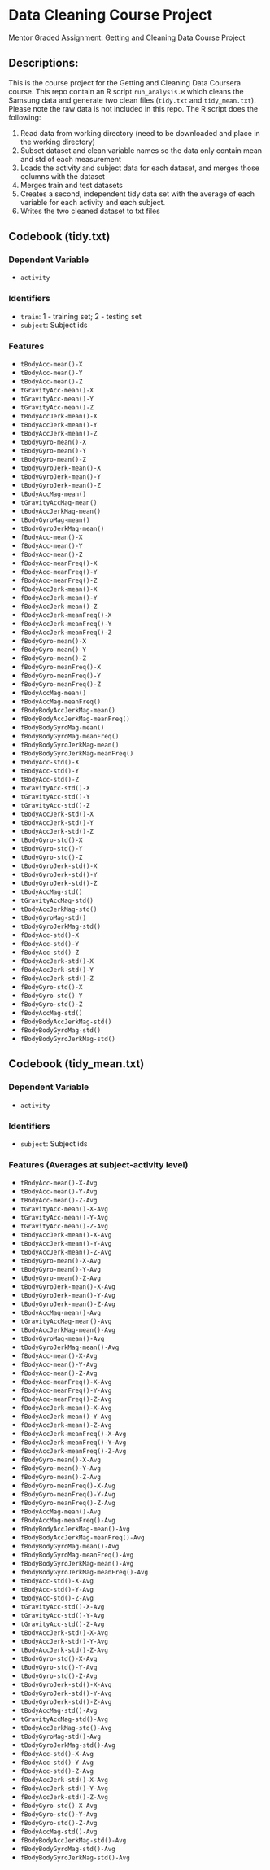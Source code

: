 # Data Cleaning Course Project
Mentor Graded Assignment: Getting and Cleaning Data Course Project

## Descriptions:

This is the course project for the Getting and Cleaning Data Coursera course.
This repo contain an R script `run_analysis.R` which cleans the Samsung data and generate two clean files (`tidy.txt` and `tidy_mean.txt`).
Please note the raw data is not included in this repo. 
The R script does the following:

1. Read data from working directory (need to be downloaded and place in the working directory)
2. Subset dataset and clean variable names so the data only contain mean and std of each measurement 
3. Loads the activity and subject data for each dataset, and merges those
   columns with the dataset
4. Merges train and test datasets
5. Creates a second, independent tidy data set with the average of each variable for each activity and each subject.
6. Writes the two cleaned dataset to txt files


## Codebook (tidy.txt)

### Dependent Variable

* `activity`

### Identifiers

* `train`: 1 - training set; 2 - testing set
* `subject`: Subject ids

### Features

* `tBodyAcc-mean()-X`
* `tBodyAcc-mean()-Y`
* `tBodyAcc-mean()-Z`
* `tGravityAcc-mean()-X`
* `tGravityAcc-mean()-Y`
* `tGravityAcc-mean()-Z`
* `tBodyAccJerk-mean()-X`
* `tBodyAccJerk-mean()-Y`
* `tBodyAccJerk-mean()-Z`
* `tBodyGyro-mean()-X`
* `tBodyGyro-mean()-Y`
* `tBodyGyro-mean()-Z`
* `tBodyGyroJerk-mean()-X`
* `tBodyGyroJerk-mean()-Y`
* `tBodyGyroJerk-mean()-Z`
* `tBodyAccMag-mean()`
* `tGravityAccMag-mean()`
* `tBodyAccJerkMag-mean()`
* `tBodyGyroMag-mean()`
* `tBodyGyroJerkMag-mean()`
* `fBodyAcc-mean()-X`
* `fBodyAcc-mean()-Y`
* `fBodyAcc-mean()-Z`
* `fBodyAcc-meanFreq()-X`
* `fBodyAcc-meanFreq()-Y`
* `fBodyAcc-meanFreq()-Z`
* `fBodyAccJerk-mean()-X`
* `fBodyAccJerk-mean()-Y`
* `fBodyAccJerk-mean()-Z`
* `fBodyAccJerk-meanFreq()-X`
* `fBodyAccJerk-meanFreq()-Y`
* `fBodyAccJerk-meanFreq()-Z`
* `fBodyGyro-mean()-X`
* `fBodyGyro-mean()-Y`
* `fBodyGyro-mean()-Z`
* `fBodyGyro-meanFreq()-X`
* `fBodyGyro-meanFreq()-Y`
* `fBodyGyro-meanFreq()-Z`
* `fBodyAccMag-mean()`
* `fBodyAccMag-meanFreq()`
* `fBodyBodyAccJerkMag-mean()`
* `fBodyBodyAccJerkMag-meanFreq()`
* `fBodyBodyGyroMag-mean()`
* `fBodyBodyGyroMag-meanFreq()`
* `fBodyBodyGyroJerkMag-mean()`
* `fBodyBodyGyroJerkMag-meanFreq()`
* `tBodyAcc-std()-X`
* `tBodyAcc-std()-Y`
* `tBodyAcc-std()-Z`
* `tGravityAcc-std()-X`
* `tGravityAcc-std()-Y`
* `tGravityAcc-std()-Z`
* `tBodyAccJerk-std()-X`
* `tBodyAccJerk-std()-Y`
* `tBodyAccJerk-std()-Z`
* `tBodyGyro-std()-X`
* `tBodyGyro-std()-Y`
* `tBodyGyro-std()-Z`
* `tBodyGyroJerk-std()-X`
* `tBodyGyroJerk-std()-Y`
* `tBodyGyroJerk-std()-Z`
* `tBodyAccMag-std()`
* `tGravityAccMag-std()`
* `tBodyAccJerkMag-std()`
* `tBodyGyroMag-std()`
* `tBodyGyroJerkMag-std()`
* `fBodyAcc-std()-X`
* `fBodyAcc-std()-Y`
* `fBodyAcc-std()-Z`
* `fBodyAccJerk-std()-X`
* `fBodyAccJerk-std()-Y`
* `fBodyAccJerk-std()-Z`
* `fBodyGyro-std()-X`
* `fBodyGyro-std()-Y`
* `fBodyGyro-std()-Z`
* `fBodyAccMag-std()`
* `fBodyBodyAccJerkMag-std()`
* `fBodyBodyGyroMag-std()`
* `fBodyBodyGyroJerkMag-std()`

## Codebook (tidy_mean.txt)

### Dependent Variable

* `activity`

### Identifiers

* `subject`: Subject ids


### Features (Averages at subject-activity level)

* `tBodyAcc-mean()-X-Avg`
* `tBodyAcc-mean()-Y-Avg`
* `tBodyAcc-mean()-Z-Avg`
* `tGravityAcc-mean()-X-Avg`
* `tGravityAcc-mean()-Y-Avg`
* `tGravityAcc-mean()-Z-Avg`
* `tBodyAccJerk-mean()-X-Avg`
* `tBodyAccJerk-mean()-Y-Avg`
* `tBodyAccJerk-mean()-Z-Avg`
* `tBodyGyro-mean()-X-Avg`
* `tBodyGyro-mean()-Y-Avg`
* `tBodyGyro-mean()-Z-Avg`
* `tBodyGyroJerk-mean()-X-Avg`
* `tBodyGyroJerk-mean()-Y-Avg`
* `tBodyGyroJerk-mean()-Z-Avg`
* `tBodyAccMag-mean()-Avg`
* `tGravityAccMag-mean()-Avg`
* `tBodyAccJerkMag-mean()-Avg`
* `tBodyGyroMag-mean()-Avg`
* `tBodyGyroJerkMag-mean()-Avg`
* `fBodyAcc-mean()-X-Avg`
* `fBodyAcc-mean()-Y-Avg`
* `fBodyAcc-mean()-Z-Avg`
* `fBodyAcc-meanFreq()-X-Avg`
* `fBodyAcc-meanFreq()-Y-Avg`
* `fBodyAcc-meanFreq()-Z-Avg`
* `fBodyAccJerk-mean()-X-Avg`
* `fBodyAccJerk-mean()-Y-Avg`
* `fBodyAccJerk-mean()-Z-Avg`
* `fBodyAccJerk-meanFreq()-X-Avg`
* `fBodyAccJerk-meanFreq()-Y-Avg`
* `fBodyAccJerk-meanFreq()-Z-Avg`
* `fBodyGyro-mean()-X-Avg`
* `fBodyGyro-mean()-Y-Avg`
* `fBodyGyro-mean()-Z-Avg`
* `fBodyGyro-meanFreq()-X-Avg`
* `fBodyGyro-meanFreq()-Y-Avg`
* `fBodyGyro-meanFreq()-Z-Avg`
* `fBodyAccMag-mean()-Avg`
* `fBodyAccMag-meanFreq()-Avg`
* `fBodyBodyAccJerkMag-mean()-Avg`
* `fBodyBodyAccJerkMag-meanFreq()-Avg`
* `fBodyBodyGyroMag-mean()-Avg`
* `fBodyBodyGyroMag-meanFreq()-Avg`
* `fBodyBodyGyroJerkMag-mean()-Avg`
* `fBodyBodyGyroJerkMag-meanFreq()-Avg`
* `tBodyAcc-std()-X-Avg`
* `tBodyAcc-std()-Y-Avg`
* `tBodyAcc-std()-Z-Avg`
* `tGravityAcc-std()-X-Avg`
* `tGravityAcc-std()-Y-Avg`
* `tGravityAcc-std()-Z-Avg`
* `tBodyAccJerk-std()-X-Avg`
* `tBodyAccJerk-std()-Y-Avg`
* `tBodyAccJerk-std()-Z-Avg`
* `tBodyGyro-std()-X-Avg`
* `tBodyGyro-std()-Y-Avg`
* `tBodyGyro-std()-Z-Avg`
* `tBodyGyroJerk-std()-X-Avg`
* `tBodyGyroJerk-std()-Y-Avg`
* `tBodyGyroJerk-std()-Z-Avg`
* `tBodyAccMag-std()-Avg`
* `tGravityAccMag-std()-Avg`
* `tBodyAccJerkMag-std()-Avg`
* `tBodyGyroMag-std()-Avg`
* `tBodyGyroJerkMag-std()-Avg`
* `fBodyAcc-std()-X-Avg`
* `fBodyAcc-std()-Y-Avg`
* `fBodyAcc-std()-Z-Avg`
* `fBodyAccJerk-std()-X-Avg`
* `fBodyAccJerk-std()-Y-Avg`
* `fBodyAccJerk-std()-Z-Avg`
* `fBodyGyro-std()-X-Avg`
* `fBodyGyro-std()-Y-Avg`
* `fBodyGyro-std()-Z-Avg`
* `fBodyAccMag-std()-Avg`
* `fBodyBodyAccJerkMag-std()-Avg`
* `fBodyBodyGyroMag-std()-Avg`
* `fBodyBodyGyroJerkMag-std()-Avg`